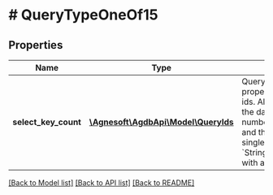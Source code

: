 # # QueryTypeOneOf15

## Properties

Name | Type | Description | Notes
------------ | ------------- | ------------- | -------------
**select_key_count** | [**\Agnesoft\AgdbApi\Model\QueryIds**](QueryIds.md) | Query to select number of properties (key count) of given ids. All of the ids must exist in the database.  The result will be number of elements returned and the list of elements with a single property &#x60;String(\&quot;key_count\&quot;)&#x60; with a value &#x60;u64&#x60;. |

[[Back to Model list]](../../README.md#models) [[Back to API list]](../../README.md#endpoints) [[Back to README]](../../README.md)
